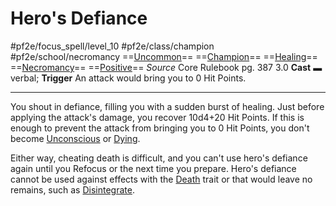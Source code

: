 # Hero's Defiance
#pf2e/focus_spell/level_10 #pf2e/class/champion #pf2e/school/necromancy 
==[Uncommon](Uncommon.md)== ==[Champion](Champion.md)== ==[Healing](Healing.md)== ==[Necromancy](Necromancy.md)== ==[Positive](Positive.md)==
*Source* Core Rulebook pg. 387 3.0
**Cast** ▬ verbal; **Trigger** An attack would bring you to 0 Hit Points.

---
You shout in defiance, filling you with a sudden burst of healing. Just before applying the attack's damage, you recover 10d4+20 Hit Points. If this is enough to prevent the attack from bringing you to 0 Hit Points, you don't become [Unconscious](Unconscious.md) or [Dying](Dying.md).

Either way, cheating death is difficult, and you can't use hero's defiance again until you Refocus or the next time you prepare. Hero's defiance cannot be used against effects with the [Death](Death.md) trait or that would leave no remains, such as [Disintegrate](Disintegrate.md).